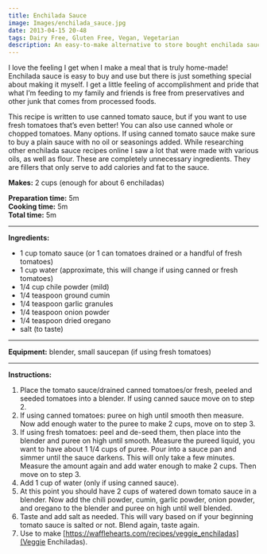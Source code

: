 ```yaml
---
title: Enchilada Sauce
image: Images/enchilada_sauce.jpg
date: 2013-04-15 20-48
tags: Dairy Free, Gluten Free, Vegan, Vegetarian
description: An easy-to-make alternative to store bought enchilada sauce with no icky fillers like oil and flour. This recipe has instructions for using canned tomato sauce, canned tomatoes and fresh tomatoes, so you can decide how you want to make it!
---
```

I love the feeling I get when I make a meal that is truly home-made! Enchilada sauce is easy to buy and use but there is just something special about making it myself. I get a little feeling of accomplishment and pride that what I’m feeding to my family and friends is free from preservatives and other junk that comes from processed foods. 

This recipe is written to use canned tomato sauce, but if you want to use fresh tomatoes that’s even better! You can also use canned whole or chopped tomatoes. Many options. If using canned tomato sauce make sure to buy a plain sauce with no oil or seasonings added. While researching other enchilada sauce recipes online I saw a lot that were made with various oils, as well as flour. These are completely unnecessary ingredients. They are fillers that only serve to add calories and fat to the sauce.

**Makes:** 2 cups (enough for about 6 enchiladas)

**Preparation time:** 5m  
**Cooking time:** 5m  
**Total time:** 5m

---

**Ingredients:**

- 1 cup tomato sauce (or 1 can tomatoes drained or a handful of fresh tomatoes)
- 1 cup water (approximate, this will change if using canned or fresh tomatoes)
- 1/4  cup chile powder (mild)
- 1/4 teaspoon ground cumin
- 1/4  teaspoon garlic granules
- 1/4  teaspoon onion powder
- 1/4 teaspoon dried oregano
-  salt (to taste)


---

**Equipment:** blender, small saucepan (if using fresh tomatoes) 

---

**Instructions:**

1. Place the tomato sauce/drained canned tomatoes/or fresh, peeled and seeded tomatoes into a blender. If using canned sauce move on to step 2.
1. If using canned tomatoes: puree on high until smooth then measure. Now add enough water to the puree to make 2 cups, move on to step 3.
1. If using fresh tomatoes: peel and de-seed them, then place into the blender and puree on high until smooth. Measure the pureed liquid, you want to have about 1 1/4 cups of puree. Pour into a sauce pan and simmer until the sauce darkens. This will only take a few minutes. Measure the amount again and add water enough to make 2 cups. Then move on to step 3.
1. Add 1 cup of water (only if using canned sauce).
1. At this point you should have 2 cups of watered down tomato sauce in a blender. Now add the chili powder, cumin, garlic powder, onion powder, and oregano to the blender and puree on high until well blended.
1. Taste and add salt as needed. This will vary based on if your beginning tomato sauce is salted or not. Blend again, taste again. 
1. Use to make [https://wafflehearts.com/recipes/veggie_enchiladas](Veggie Enchiladas).

